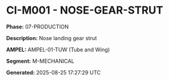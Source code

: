 # CI-M001 - NOSE-GEAR-STRUT

**Phase:** 07-PRODUCTION

**Description:** Nose landing gear strut

**AMPEL:** AMPEL-01-TUW (Tube and Wing)

**Segment:** M-MECHANICAL

**Generated:** 2025-08-25 17:27:29 UTC
